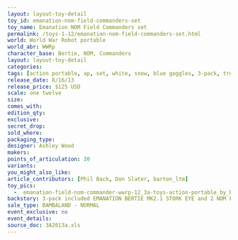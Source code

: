```yaml
---
layout: layout-toy-detail 
toy_id: emanation-nom-field-commanders-set
toy_name: Emanation NOM Field Commanders set
permalink: /toys-1-12/emanation-nom-field-commanders-set.html
world: World War Robot portable
world_abr: WWRp
character_base: Bertie, NOM, Commanders
layout: layout-toy-detail
categories: 
tags: [action portable, ap, set, white, snow, blue goggles, 3-pack, tree-way set]
release_date: 8/16/13
release_price: $125 USD
scale: one twelve
size: 
comes_with: 
edition_qty: 
exclusive: 
secret_drop: 
sold_where: 
packaging_type: 
designer: Ashley Wood
makers: 
points_of_articulation: 30
variants: 
you_might_also_like: 
article_contributors: [Phil Back, Don Slater, barton_ltm]
toy_pics: 
  -  emanation-field-nom-commander-wwrp-12_3a-toys-action-portable_by_barton_ltm-via-instagram.jpg
backstory: 3-pack included EMANATION BERTIE MK2.1 STORK EYE and 2 NOM Field Commanders - one with red goggles and one with blue goggles.
sale_type: BAMBALAND - NORMAL
event_exclusive: no
event_details: 
source_doc: 3A2013a.xls
---
```

